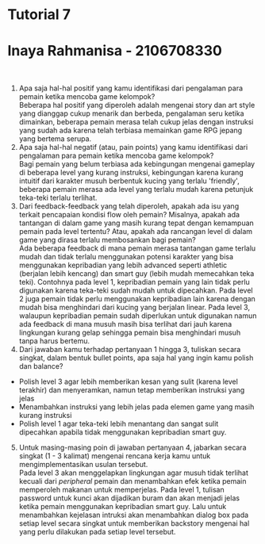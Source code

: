 # Tutorial 7
# Inaya Rahmanisa - 2106708330
<br>


1. Apa saja hal-hal positif yang kamu identifikasi dari pengalaman para pemain ketika mencoba game kelompok? </br>
Beberapa hal positif yang diperoleh adalah mengenai story dan art style yang dianggap cukup menarik dan berbeda, pengalaman seru ketika dimainkan, beberapa pemain merasa telah cukup jelas dengan instruksi yang sudah ada karena telah terbiasa memainkan game RPG jepang yang bertema serupa.
2. Apa saja hal-hal negatif (atau, pain points) yang kamu identifikasi dari pengalaman para pemain ketika mencoba game kelompok? </br>
Bagi pemain yang belum terbiasa ada kebingungan mengenai gameplay di beberapa level yang kurang instruksi, kebingungan karena kurang intuitif dari karakter musuh berbentuk kucing yang terlalu 'friendly', beberapa pemain merasa ada level yang terlalu mudah karena petunjuk teka-teki terlalu terlihat. 
3. Dari feedback-feedback yang telah diperoleh, apakah ada isu yang terkait pencapaian kondisi flow oleh pemain?
Misalnya, apakah ada tantangan di dalam game yang masih kurang tepat dengan kemampuan pemain pada level tertentu?
Atau, apakah ada rancangan level di dalam game yang dirasa terlalu membosankan bagi pemain? </br>
Ada beberapa feedback di mana pemain merasa tantangan game terlalu mudah dan tidak terlalu menggunakan potensi karakter yang bisa menggunakan kepribadian yang lebih advanced seperti athletic (berjalan lebih kencang) dan smart guy (lebih mudah memecahkan teka teki). Contohnya pada level 1, kepribadian pemain yang lain tidak perlu digunakan karena teka-teki sudah mudah untuk dipecahkan. Pada level 2 juga pemain tidak perlu menggunakan kepribadian lain karena dengan mudah bisa menghindari dari kucing yang berjalan linear. Pada level 3, walaupun kepribadian pemain sudah diperlukan untuk digunakan namun ada feedback di mana musuh masih bisa terlihat dari jauh karena lingkungan kurang gelap sehingga pemain bisa menghindari musuh tanpa harus bertemu. 
4. Dari jawaban kamu terhadap pertanyaan 1 hingga 3, tuliskan secara singkat, dalam bentuk bullet points, apa saja hal yang ingin kamu polish dan balance? </br>
- Polish level 3 agar lebih memberikan kesan yang sulit (karena level terakhir) dan menyeramkan, namun tetap memberikan instruksi yang jelas
- Menambahkan instruksi yang lebih jelas pada elemen game yang masih kurang instruksi
- Polish level 1 agar teka-teki lebih menantang dan sangat sulit dipecahkan apabila tidak menggunakan kepribadian smart guy. 

5. Untuk masing-masing poin di jawaban pertanyaan 4, jabarkan secara singkat (1 - 3 kalimat) mengenai rencana kerja kamu untuk mengimplementasikan usulan tersebut. </br>
Pada level 3 akan menggelapkan lingkungan agar musuh tidak terlihat kecuali dari *peripheral* pemain dan menambahkan efek ketika pemain memperoleh makanan untuk memperjelas. Pada level 1, tulisan password untuk kunci akan dijadikan buram dan akan menjadi jelas ketika pemain menggunakan kepribadian smart guy. Lalu untuk menambahkan kejelasan intruksi akan menambahkan dialog box pada setiap level secara singkat untuk memberikan backstory mengenai hal yang perlu dilakukan pada setiap level tersebut.  

